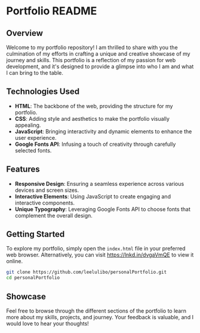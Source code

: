 # Portfolio README 

## Overview

Welcome to my portfolio repository! I am thrilled to share with you the culmination of my efforts in crafting a unique and creative showcase of my journey and skills. This portfolio is a reflection of my passion for web development, and it's designed to provide a glimpse into who I am and what I can bring to the table.

## Technologies Used

- **HTML**: The backbone of the web, providing the structure for my portfolio.
- **CSS**: Adding style and aesthetics to make the portfolio visually appealing.
- **JavaScript**: Bringing interactivity and dynamic elements to enhance the user experience.
- **Google Fonts API**: Infusing a touch of creativity through carefully selected fonts.

## Features

- **Responsive Design**: Ensuring a seamless experience across various devices and screen sizes.
- **Interactive Elements**: Using JavaScript to create engaging and interactive components.
- **Unique Typography**: Leveraging Google Fonts API to choose fonts that complement the overall design.

## Getting Started

To explore my portfolio, simply open the `index.html` file in your preferred web browser. Alternatively, you can visit https://lnkd.in/dvgaVmQE to view it online.

```bash
git clone https://github.com/leelulibo/personalPortfolio.git
cd personalPortfolio
```

## Showcase

Feel free to browse through the different sections of the portfolio to learn more about my skills, projects, and journey. Your feedback is valuable, and I would love to hear your thoughts!
